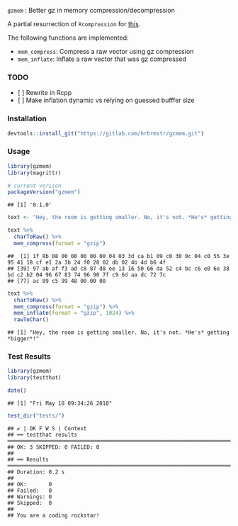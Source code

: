 
`gzmem` : Better gz in memory compression/decompression

A partial resurrection of `Rcompression` for [this](http://stackoverflow.com/q/39707388/1457051).

The following functions are implemented:

-   `mem_compress`: Compress a raw vector using gz compression
-   `mem_inflate`: Inflate a raw vector that was gz compressed

### TODO

-   \[ \] Rewrite in Rcpp
-   \[ \] Make inflation dynamic vs relying on guessed bufffer size

### Installation

``` r
devtools::install_git("https://gitlab.com/hrbrmstr/gzmem.git")
```

### Usage

``` r
library(gzmem)
library(magrittr)

# current verison
packageVersion("gzmem")
```

    ## [1] '0.1.0'

``` r
text <- "Hey, the room is getting smaller. No, it's not. *He's* getting *bigger*!"

text %>% 
  charToRaw() %>% 
  mem_compress(format = "gzip")
```

    ##  [1] 1f 8b 08 00 00 00 00 00 04 03 3d ca b1 09 c0 30 0c 04 c0 55 3e 95 41 18 cf e1 2a 3b 24 f0 28 02 db 02 4b 4d b6 4f
    ## [39] 97 ab af f3 ad c8 87 d8 ee 13 16 50 66 da 52 c4 bc c6 e0 6e 38 bd c2 b2 04 96 67 83 74 96 90 7f c9 6d aa dc 72 7c
    ## [77] ac 89 c5 99 48 00 00 00

``` r
text %>% 
  charToRaw() %>% 
  mem_compress(format = "gzip") %>% 
  mem_inflate(format = "gzip", 1024) %>% 
  rawToChar()
```

    ## [1] "Hey, the room is getting smaller. No, it's not. *He's* getting *bigger*!"

### Test Results

``` r
library(gzmem)
library(testthat)

date()
```

    ## [1] "Fri May 18 09:34:26 2018"

``` r
test_dir("tests/")
```

    ## ✔ | OK F W S | Context
    ## ══ testthat results  ═══════════════════════════════════════════════════════════════════════════════════════════════════════════
    ## OK: 3 SKIPPED: 0 FAILED: 0
    ## 
    ## ══ Results ═════════════════════════════════════════════════════════════════════════════════════════════════════════════════════
    ## Duration: 0.2 s
    ## 
    ## OK:       0
    ## Failed:   0
    ## Warnings: 0
    ## Skipped:  0
    ## 
    ## You are a coding rockstar!
